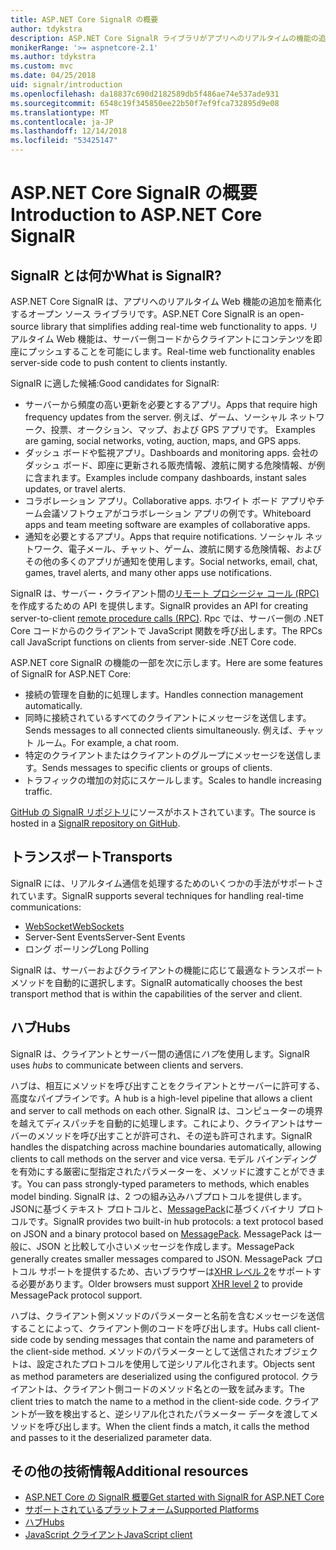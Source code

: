 ```yaml
---
title: ASP.NET Core SignalR の概要
author: tdykstra
description: ASP.NET Core SignalR ライブラリがアプリへのリアルタイムの機能の追加を簡略化する方法について説明します。
monikerRange: '>= aspnetcore-2.1'
ms.author: tdykstra
ms.custom: mvc
ms.date: 04/25/2018
uid: signalr/introduction
ms.openlocfilehash: da18837c690d2182589db5f486ae74e537ade931
ms.sourcegitcommit: 6548c19f345850ee22b50f7ef9fca732895d9e08
ms.translationtype: MT
ms.contentlocale: ja-JP
ms.lasthandoff: 12/14/2018
ms.locfileid: "53425147"
---
```

# <a name="introduction-to-aspnet-core-signalr"></a><span data-ttu-id="31485-103">ASP.NET Core SignalR の概要</span><span class="sxs-lookup"><span data-stu-id="31485-103">Introduction to ASP.NET Core SignalR</span></span>

## <a name="what-is-signalr"></a><span data-ttu-id="31485-104">SignalR とは何か</span><span class="sxs-lookup"><span data-stu-id="31485-104">What is SignalR?</span></span>

<span data-ttu-id="31485-105">ASP.NET Core SignalR は、アプリへのリアルタイム Web 機能の追加を簡素化するオープン ソース ライブラリです。</span><span class="sxs-lookup"><span data-stu-id="31485-105">ASP.NET Core SignalR is an open-source library that simplifies adding real-time web functionality to apps.</span></span> <span data-ttu-id="31485-106">リアルタイム Web 機能は、サーバー側コードからクライアントにコンテンツを即座にプッシュすることを可能にします。</span><span class="sxs-lookup"><span data-stu-id="31485-106">Real-time web functionality enables server-side code to push content to clients instantly.</span></span>

<span data-ttu-id="31485-107">SignalR に適した候補:</span><span class="sxs-lookup"><span data-stu-id="31485-107">Good candidates for SignalR:</span></span>

* <span data-ttu-id="31485-108">サーバーから頻度の高い更新を必要とするアプリ。</span><span class="sxs-lookup"><span data-stu-id="31485-108">Apps that require high frequency updates from the server.</span></span> <span data-ttu-id="31485-109">例えば、ゲーム、ソーシャル ネットワーク、投票、オークション、マップ、および GPS アプリです。
</span><span class="sxs-lookup"><span data-stu-id="31485-109">Examples are gaming, social networks, voting, auction, maps, and GPS apps.</span></span>
* <span data-ttu-id="31485-110">ダッシュ ボードや監視アプリ。</span><span class="sxs-lookup"><span data-stu-id="31485-110">Dashboards and monitoring apps.</span></span> <span data-ttu-id="31485-111">会社のダッシュ ボード、即座に更新される販売情報、渡航に関する危険情報、が例に含まれます。</span><span class="sxs-lookup"><span data-stu-id="31485-111">Examples include company dashboards, instant sales updates, or travel alerts.</span></span>
* <span data-ttu-id="31485-112">コラボレーション アプリ。</span><span class="sxs-lookup"><span data-stu-id="31485-112">Collaborative apps.</span></span> <span data-ttu-id="31485-113">ホワイト ボード アプリやチーム会議ソフトウェアがコラボレーション アプリの例です。</span><span class="sxs-lookup"><span data-stu-id="31485-113">Whiteboard apps and team meeting software are examples of collaborative apps.</span></span>
* <span data-ttu-id="31485-114">通知を必要とするアプリ。</span><span class="sxs-lookup"><span data-stu-id="31485-114">Apps that require notifications.</span></span> <span data-ttu-id="31485-115">ソーシャル ネットワーク、電子メール、チャット、ゲーム、渡航に関する危険情報、およびその他の多くのアプリが通知を使用します。</span><span class="sxs-lookup"><span data-stu-id="31485-115">Social networks, email, chat, games, travel alerts, and many other apps use notifications.</span></span>

<span data-ttu-id="31485-116">SignalR は、サーバー・クライアント間の[リモート プロシージャ コール (RPC)](https://wikipedia.org/wiki/Remote_procedure_call)を作成するための API を提供します。</span><span class="sxs-lookup"><span data-stu-id="31485-116">SignalR provides an API for creating server-to-client [remote procedure calls (RPC)](https://wikipedia.org/wiki/Remote_procedure_call).</span></span> <span data-ttu-id="31485-117">Rpc では、サーバー側の .NET Core コードからのクライアントで JavaScript 関数を呼び出します。</span><span class="sxs-lookup"><span data-stu-id="31485-117">The RPCs call JavaScript functions on clients from server-side .NET Core code.</span></span>

<span data-ttu-id="31485-118">ASP.NET core SignalR の機能の一部を次に示します。</span><span class="sxs-lookup"><span data-stu-id="31485-118">Here are some features of SignalR for ASP.NET Core:</span></span>

* <span data-ttu-id="31485-119">接続の管理を自動的に処理します。</span><span class="sxs-lookup"><span data-stu-id="31485-119">Handles connection management automatically.</span></span>
* <span data-ttu-id="31485-120">同時に接続されているすべてのクライアントにメッセージを送信します。</span><span class="sxs-lookup"><span data-stu-id="31485-120">Sends messages to all connected clients simultaneously.</span></span> <span data-ttu-id="31485-121">例えば、チャット ルーム。</span><span class="sxs-lookup"><span data-stu-id="31485-121">For example, a chat room.</span></span>
* <span data-ttu-id="31485-122">特定のクライアントまたはクライアントのグループにメッセージを送信します。</span><span class="sxs-lookup"><span data-stu-id="31485-122">Sends messages to specific clients or groups of clients.</span></span>
* <span data-ttu-id="31485-123">トラフィックの増加の対応にスケールします。</span><span class="sxs-lookup"><span data-stu-id="31485-123">Scales to handle increasing traffic.</span></span>

<span data-ttu-id="31485-124">[GitHub の SignalR リポジトリ](https://github.com/aspnet/AspNetCore/tree/master/src/SignalR)にソースがホストされています。</span><span class="sxs-lookup"><span data-stu-id="31485-124">The source is hosted in a [SignalR repository on GitHub](https://github.com/aspnet/AspNetCore/tree/master/src/SignalR).</span></span>

## <a name="transports"></a><span data-ttu-id="31485-125">トランスポート</span><span class="sxs-lookup"><span data-stu-id="31485-125">Transports</span></span>

<span data-ttu-id="31485-126">SignalR には、リアルタイム通信を処理するためのいくつかの手法がサポートされています。</span><span class="sxs-lookup"><span data-stu-id="31485-126">SignalR supports several techniques for handling real-time communications:</span></span>

* [<span data-ttu-id="31485-127">WebSocket</span><span class="sxs-lookup"><span data-stu-id="31485-127">WebSockets</span></span>](https://tools.ietf.org/html/rfc7118)
* <span data-ttu-id="31485-128">Server-Sent Events</span><span class="sxs-lookup"><span data-stu-id="31485-128">Server-Sent Events</span></span>
* <span data-ttu-id="31485-129">ロング ポーリング</span><span class="sxs-lookup"><span data-stu-id="31485-129">Long Polling</span></span>

<span data-ttu-id="31485-130">SignalR は、サーバーおよびクライアントの機能に応じて最適なトランスポート メソッドを自動的に選択します。</span><span class="sxs-lookup"><span data-stu-id="31485-130">SignalR automatically chooses the best transport method that is within the capabilities of the server and client.</span></span>

## <a name="hubs"></a><span data-ttu-id="31485-131">ハブ</span><span class="sxs-lookup"><span data-stu-id="31485-131">Hubs</span></span>

<span data-ttu-id="31485-132">SignalR は、クライアントとサーバー間の通信に*ハブ*を使用します。</span><span class="sxs-lookup"><span data-stu-id="31485-132">SignalR uses *hubs* to communicate between clients and servers.</span></span>

<span data-ttu-id="31485-133">ハブは、相互にメソッドを呼び出すことをクライアントとサーバーに許可する、高度なパイプラインです。</span><span class="sxs-lookup"><span data-stu-id="31485-133">A hub is a high-level pipeline that allows a client and server to call methods on each other.</span></span> <span data-ttu-id="31485-134">SignalR は、コンピューターの境界を越えてディスパッチを自動的に処理します。これにより、クライアントはサーバーのメソッドを呼び出すことが許可され、その逆も許可されます。</span><span class="sxs-lookup"><span data-stu-id="31485-134">SignalR handles the dispatching across machine boundaries automatically, allowing clients to call methods on the server and vice versa.</span></span> <span data-ttu-id="31485-135">モデル バインディングを有効にする厳密に型指定されたパラメーターを、メソッドに渡すことができます。</span><span class="sxs-lookup"><span data-stu-id="31485-135">You can pass strongly-typed parameters to methods, which enables model binding.</span></span> <span data-ttu-id="31485-136">SignalR は、2 つの組み込みハブプロトコルを提供します。JSONに基づくテキスト プロトコルと、[MessagePack](https://msgpack.org/)に基づくバイナリ プロトコルです。</span><span class="sxs-lookup"><span data-stu-id="31485-136">SignalR provides two built-in hub protocols: a text protocol based on JSON and a binary protocol based on [MessagePack](https://msgpack.org/).</span></span>  <span data-ttu-id="31485-137">MessagePack は一般に、JSON と比較して小さいメッセージを作成します。</span><span class="sxs-lookup"><span data-stu-id="31485-137">MessagePack generally creates smaller messages compared to JSON.</span></span> <span data-ttu-id="31485-138">MessagePack プロトコル サポートを提供するため、古いブラウザーは[XHR レベル 2](https://caniuse.com/#feat=xhr2)をサポートする必要があります。</span><span class="sxs-lookup"><span data-stu-id="31485-138">Older browsers must support [XHR level 2](https://caniuse.com/#feat=xhr2) to provide MessagePack protocol support.</span></span>

<span data-ttu-id="31485-139">ハブは、クライアント側メソッドのパラメーターと名前を含むメッセージを送信することによって、クライアント側のコードを呼び出します。</span><span class="sxs-lookup"><span data-stu-id="31485-139">Hubs call client-side code by sending messages that contain the name and parameters of the client-side method.</span></span> <span data-ttu-id="31485-140">メソッドのパラメーターとして送信されたオブジェクトは、設定されたプロトコルを使用して逆シリアル化されます。</span><span class="sxs-lookup"><span data-stu-id="31485-140">Objects sent as method parameters are deserialized using the configured protocol.</span></span> <span data-ttu-id="31485-141">クライアントは、クライアント側コードのメソッド名との一致を試みます。</span><span class="sxs-lookup"><span data-stu-id="31485-141">The client tries to match the name to a method in the client-side code.</span></span> <span data-ttu-id="31485-142">クライアントが一致を検出すると、逆シリアル化されたパラメーター データを渡してメソッドを呼び出します。</span><span class="sxs-lookup"><span data-stu-id="31485-142">When the client finds a match, it calls the method and passes to it the deserialized parameter data.</span></span>

## <a name="additional-resources"></a><span data-ttu-id="31485-143">その他の技術情報</span><span class="sxs-lookup"><span data-stu-id="31485-143">Additional resources</span></span>

* [<span data-ttu-id="31485-144">ASP.NET Core の SignalR 概要</span><span class="sxs-lookup"><span data-stu-id="31485-144">Get started with SignalR for ASP.NET Core</span></span>](xref:tutorials/signalr)
* [<span data-ttu-id="31485-145">サポートされているプラットフォーム</span><span class="sxs-lookup"><span data-stu-id="31485-145">Supported Platforms</span></span>](xref:signalr/supported-platforms)
* [<span data-ttu-id="31485-146">ハブ</span><span class="sxs-lookup"><span data-stu-id="31485-146">Hubs</span></span>](xref:signalr/hubs)
* [<span data-ttu-id="31485-147">JavaScript クライアント</span><span class="sxs-lookup"><span data-stu-id="31485-147">JavaScript client</span></span>](xref:signalr/javascript-client)
